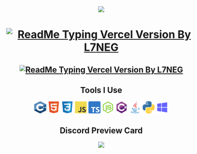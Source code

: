 <div align="center">
  <img height="100" src="https://sk1p.vercel.app/src/images/Sk1P.png"  />
</div>

<h1 align="center"> <a href="https://ghrmt.vercel.app"><img src="https://ghrmt.vercel.app/?font=Fira+Code&size=28&pause=1000&center=true&color=1EF7BB&random=false&width=435&lines=Hi%20%F0%9F%91%8B,%20I%27m%20Sk1P" alt="ReadMe Typing Vercel Version By L7NEG" /></a></h1>

<h2 align="center"> <a href="https://ghrmt.vercel.app"><img src="https://ghrmt.vercel.app?font=Fira+Code&pause=1000&center=true&color=1EF7BB&random=false&width=435&lines=Self+Learning+Dev+From+New+York" alt="ReadMe Typing Vercel Version By L7NEG" /></a></h2>

<h2 align="center">Tools I Use</h2>

<p align="center">
<img src="images/c.svg" width="32" height="32" alt="C++"/>
<img src="images/html5.svg" width="32" height="32" alt="HTML"/>
<img src="images/css3.svg" width="32" height="32" alt="CSS" />
<img src="images/javascript.svg" width="32" height="32" alt="Javascript" />
<img src="images/typescript.svg" width="32" height="32" alt="Typescript" />
<img src="images/node-js.svg" width="32" height="32" alt="NodeJS" />
<img src="images/csharp.svg" width="32" height="32" alt="C#" />
<img src="images/java.svg" width="32" height="32" alt="Java" />
<img src="images/python.svg" width="32" height="32" alt="Python" />
<img src="images/windows.svg" width="32" height="32" alt="Python" />
</p>


<h2 align="center">Discord Preview Card</h2>

<div align="center">
  <img src="https://elinarm.vercel.app/api/816465485306658847?theme=dark&amp;bg=161B22&amp;animated=true&amp;hideDiscrim=false&amp;borderRadius=30px&amp;idleMessage=currently%20doing%20noting"> 
</div>
